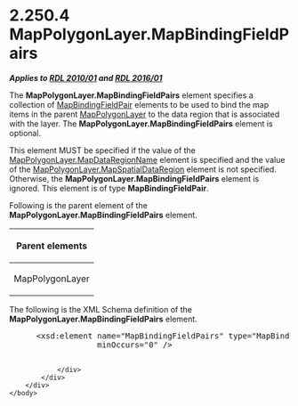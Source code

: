 <html dir="LTR" xmlns:mshelp="http://msdn.microsoft.com/mshelp" xmlns:ddue="http://ddue.schemas.microsoft.com/authoring/2003/5" xmlns:xlink="http://www.w3.org/1999/xlink" xmlns:tool="http://www.microsoft.com/tooltip">
    <head>
        <meta http-equiv="Content-Type" content="text/html; CHARSET=utf-8"></meta>
        <meta name="save" content="history"></meta>
        <title>2.250.4 MapPolygonLayer.MapBindingFieldPairs</title>
        <xml>
            <mshelp:toctitle title="2.250.4 MapPolygonLayer.MapBindingFieldPairs"></mshelp:toctitle>
            <mshelp:rltitle title="[MS-RDL]: MapPolygonLayer.MapBindingFieldPairs"></mshelp:rltitle>
            <mshelp:keyword index="A" term="1139e886-e2e6-4349-8a6b-20189575e0d8"></mshelp:keyword>
            <mshelp:attr name="DCSext.ContentType" value="open specification"></mshelp:attr>
            <mshelp:attr name="AssetID" value="1139e886-e2e6-4349-8a6b-20189575e0d8"></mshelp:attr>
            <mshelp:attr name="TopicType" value="kbRef"></mshelp:attr>
            <mshelp:attr name="DCSext.Title" value="[MS-RDL]: MapPolygonLayer.MapBindingFieldPairs" />
        </xml>
    </head>
    <body>
        <div id="header">
            <h1 class="heading">2.250.4 MapPolygonLayer.MapBindingFieldPairs</h1>
        </div>
        <div id="mainSection">
            <div id="mainBody">
                <div id="allHistory" class="saveHistory"></div>
                <div id="sectionSection0" class="section" name="collapseableSection">
                    

<p><b><i>Applies to </i></b><a href="3428e690-a348-4ec7-8a6a-8efb42d2cdee.htm"><b><i>RDL 2010/01</i></b></a><b><i>
and </i></b><a href="52ce3983-2bfc-4e72-9359-42aaf5fe4509.htm"><b><i>RDL 2016/01</i></b></a></p>

<p>The <b>MapPolygonLayer.MapBindingFieldPairs</b> element
specifies a collection of <a href="64af7990-ffa0-4603-97d5-0bacc4e18b0d.htm">MapBindingFieldPair</a>
elements to be used to bind the map items in the parent <a href="f54fa273-d9b2-4e49-a896-6001bcda016b.htm">MapPolygonLayer</a> to the
data region that is associated with the layer. The <b>MapPolygonLayer.MapBindingFieldPairs</b>
element is optional.</p>

<p>This element MUST be specified if the value of the <a href="839dcc56-d7df-4bff-81e6-04fcae33d7f2.htm">MapPolygonLayer.MapDataRegionName</a>
element is specified and the value of the <a href="9f95fa60-b272-456d-b16e-572590764d13.htm">MapPolygonLayer.MapSpatialDataRegion</a>
element is not specified. Otherwise, the <b>MapPolygonLayer.MapBindingFieldPairs</b>
element is ignored. This element is of type <b>MapBindingFieldPair</b>.</p>

<p>Following is the parent element of the <b>MapPolygonLayer.MapBindingFieldPairs</b>
element.</p>

<table>
 <thead>
  <tr>
   <th>
   <p>Parent elements</p>
   </th>
  </tr>
 </thead>
 <tr>
  <td>
  <p>MapPolygonLayer</p>
  </td>
 </tr>
</table>

<p>The following is the XML Schema definition of the <b>MapPolygonLayer.MapBindingFieldPairs</b>
element.           </p>

<dl>
<dd>
<div><pre> &lt;xsd:element name=&quot;MapBindingFieldPairs&quot; type=&quot;MapBindingFieldPairsType&quot; 
              minOccurs=&quot;0&quot; /&gt;
  
</pre></div>
</dd></dl>


                </div>
            </div>
        </div>
    </body>
</html>